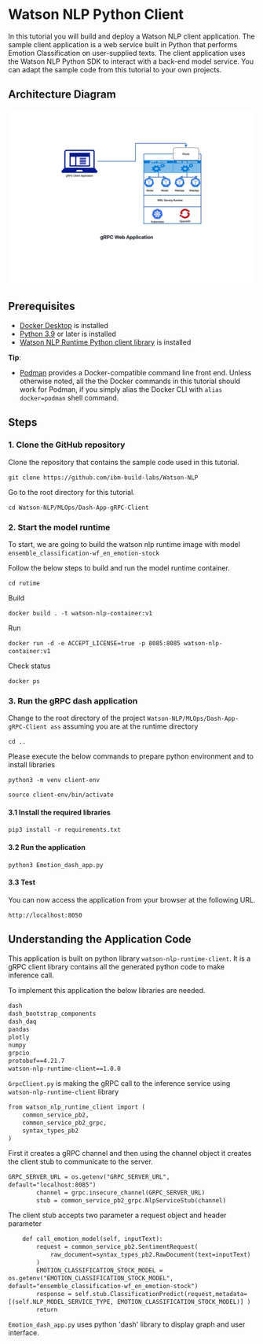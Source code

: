 # Watson NLP Python Client

In this tutorial you will build and deploy a Watson NLP client application.  The sample client application is a web service built in Python that performs Emotion Classification on user-supplied texts.  The client application uses the Watson NLP Python SDK to interact with a back-end model service. You can adapt the sample code from this tutorial to your own projects.

## Architecture Diagram

![Reference architecure](images/referenceArchitecturePythonClient.png)

## Prerequisites

- [Docker Desktop](https://docs.docker.com/get-docker/) is installed
- [Python 3.9](https://www.python.org/downloads/) or later is installed
- [Watson NLP Runtime Python client library](https://github.com/ibm-build-labs/Watson-NLP/blob/main/MLOps/access/README.md#python) is installed

**Tip**:

- [Podman](https://podman.io/getting-started/installation) provides a Docker-compatible command line front end. Unless otherwise noted, all the the Docker commands in this tutorial should work for Podman, if you simply alias the Docker CLI with `alias docker=podman` shell command.

## Steps

### 1. Clone the GitHub repository

Clone the repository that contains the sample code used in this tutorial.

```
git clone https://github.com/ibm-build-labs/Watson-NLP
```

Go to the root directory for this tutorial.

```
cd Watson-NLP/MLOps/Dash-App-gRPC-Client
```

### 2. Start the model runtime

To start, we are going to build the watson nlp runtime image with model `ensemble_classification-wf_en_emotion-stock`

Follow the below steps to build and run the model runtime container.

```
cd rutime
```

Build

```
docker build . -t watson-nlp-container:v1
```

Run

```
docker run -d -e ACCEPT_LICENSE=true -p 8085:8085 watson-nlp-container:v1
```

Check status

```
docker ps
```

### 3. Run the gRPC dash application

Change to the root directory of the project `Watson-NLP/MLOps/Dash-App-gRPC-Client ass` assuming you are at the runtime directory

```
cd .. 
```

Please execute the below commands to prepare python environment and to install libraries

```
python3 -m venv client-env
```

```
source client-env/bin/activate
```

#### 3.1 Install the required libraries


```
pip3 install -r requirements.txt 
```

#### 3.2 Run the application

```
python3 Emotion_dash_app.py
```

#### 3.3 Test

You can now access the application from your browser at the following URL.

```
http://localhost:8050 
```

## Understanding the Application Code

This application is built on python library `watson-nlp-runtime-client`. It is a gRPC client library contains all the generated python code to make inference call.

To implement this application the below libraries are needed.

```
dash
dash_bootstrap_components
dash_daq
pandas
plotly
numpy
grpcio
protobuf==4.21.7
watson-nlp-runtime-client==1.0.0
```

`GrpcClient.py` is making the gRPC call to the inference service using `watson-nlp-runtime-client` library

```
from watson_nlp_runtime_client import (
    common_service_pb2,
    common_service_pb2_grpc,
    syntax_types_pb2
)
```

First it creates a gRPC channel and then using the channel object it creates the client stub to communicate to the server.

```
GRPC_SERVER_URL = os.getenv("GRPC_SERVER_URL", default="localhost:8085")
        channel = grpc.insecure_channel(GRPC_SERVER_URL)
        stub = common_service_pb2_grpc.NlpServiceStub(channel)
```

The client stub accepts two parameter a request object and header parameter

```
    def call_emotion_model(self, inputText):
        request = common_service_pb2.SentimentRequest(
            raw_document=syntax_types_pb2.RawDocument(text=inputText)
        )
        EMOTION_CLASSIFICATION_STOCK_MODEL = os.getenv("EMOTION_CLASSIFICATION_STOCK_MODEL", default="ensemble_classification-wf_en_emotion-stock")
        response = self.stub.ClassificationPredict(request,metadata=[(self.NLP_MODEL_SERVICE_TYPE, EMOTION_CLASSIFICATION_STOCK_MODEL)] )
        return 
```

`Emotion_dash_app.py` uses python 'dash' library to display graph and user interface.
